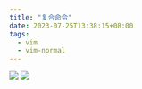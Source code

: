 ```yaml
---
title: "复合命令"
date: 2023-07-25T13:38:15+08:00
tags:
  - vim
  - vim-normal
---
```


![](https://res.weread.qq.com/wrepub/epub_729213_24)
![](https://res.weread.qq.com/wrepub/epub_729213_25)

